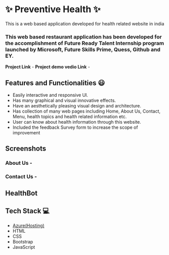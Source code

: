 # ✨ Preventive Health  ✨

This is a web based application developed for health related website in india

### This web based restaurant application has been developed for the accomplishment of Future Ready Talent Internship program launched by Microsoft, Future Skills Prime, Quess, Github and EY.


**Project Link** - 
**Project demo vedio Link** - 


## Features and Functionalities 😃

- Easily interactive and responsive UI.
- Has many graphical and visual innovative effects.
- Have an aesthetically pleasing visual design and architecture.
- Has collection of many web pages including Home, About Us, Contact, Menu, health topics and health related information etc.
- User can know about health information through this website.
- Included the feedback Survey form to increase the scope of improvement 

## Screenshots






   

### About Us -





### Contact Us -





## HealthBot





## Tech Stack 💻

- [Azure(Hosting)](https://azure.microsoft.com/en-in/features/azure-portal/)
- HTML
- CSS
- Bootstrap
- JavaScript
